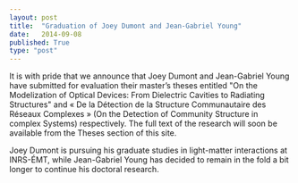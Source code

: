 ```yaml
---
layout: post
title:  "Graduation of Joey Dumont and Jean-Gabriel Young"
date:   2014-09-08
published: True
type: "post"
---
```


It is with pride that we announce that Joey Dumont and Jean-Gabriel Young have submitted for evaluation their master’s theses entitled "On the Modelization of Optical Devices: From Dielectric Cavities to Radiating Structures" and « De la Détection de la Structure Communautaire des Réseaux Complexes » (On the Detection of Community Structure in complex Systems) respectively. The full text of the research will soon be available from the Theses section of this site.


 Joey Dumont is pursuing his graduate studies in light-matter interactions at INRS-ÉMT, while Jean-Gabriel Young has decided to remain in the fold a bit longer to continue his doctoral research.


